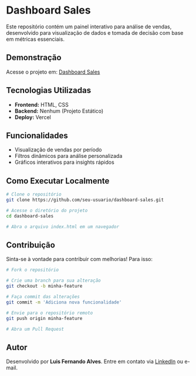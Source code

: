 # Dashboard Sales

Este repositório contém um painel interativo para análise de vendas, desenvolvido para visualização de dados e tomada de decisão com base em métricas essenciais.

## Demonstração

Acesse o projeto em: [Dashboard Sales](https://dashboard-sales-luisalvessilvas-projects.vercel.app/)

## Tecnologias Utilizadas

- **Frontend:** HTML, CSS
- **Backend:** Nenhum (Projeto Estático)
- **Deploy:** Vercel

## Funcionalidades

- Visualização de vendas por período
- Filtros dinâmicos para análise personalizada
- Gráficos interativos para insights rápidos

## Como Executar Localmente

```sh
# Clone o repositório
git clone https://github.com/seu-usuario/dashboard-sales.git

# Acesse o diretório do projeto
cd dashboard-sales

# Abra o arquivo index.html em um navegador
```

## Contribuição

Sinta-se à vontade para contribuir com melhorias! Para isso:
```sh
# Fork o repositório

# Crie uma branch para sua alteração
git checkout -b minha-feature

# Faça commit das alterações
git commit -m 'Adiciona nova funcionalidade'

# Envie para o repositório remoto
git push origin minha-feature

# Abra um Pull Request
```

## Autor

Desenvolvido por **Luis Fernando Alves**. Entre em contato via [LinkedIn](https://www.linkedin.com/in/luisalvessilva) ou e-mail.
